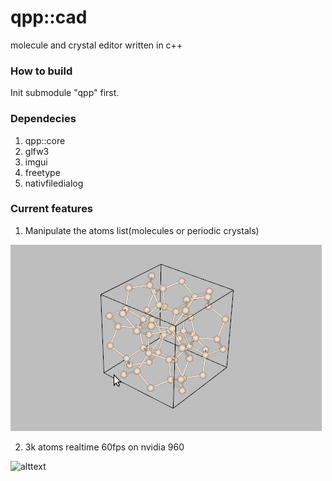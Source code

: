 # qpp::cad
 molecule and crystal editor written in c++
### How to build
  Init submodule "qpp" first.

### Dependecies
1. qpp::core
2. glfw3
3. imgui
4. freetype
5. nativfiledialog

### Current features

1. Manipulate the atoms list(molecules or periodic crystals)

![alttext](docs/images/translate_node1.gif)

2. 3k atoms realtime 60fps on nvidia 960

![alttext](docs/images/3katoms.gif)
